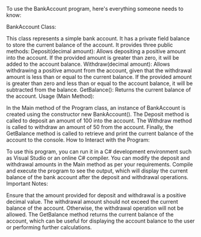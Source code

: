 To use the BankAccount program, here's everything someone needs to know:

BankAccount Class:

This class represents a simple bank account.
It has a private field balance to store the current balance of the account.
It provides three public methods:
Deposit(decimal amount): Allows depositing a positive amount into the account. If the provided amount is greater than zero, it will be added to the account balance.
Withdraw(decimal amount): Allows withdrawing a positive amount from the account, given that the withdrawal amount is less than or equal to the current balance. If the provided amount is greater than zero and less than or equal to the account balance, it will be subtracted from the balance.
GetBalance(): Returns the current balance of the account.
Usage (Main Method):

In the Main method of the Program class, an instance of BankAccount is created using the constructor new BankAccount().
The Deposit method is called to deposit an amount of 100 into the account.
The Withdraw method is called to withdraw an amount of 50 from the account.
Finally, the GetBalance method is called to retrieve and print the current balance of the account to the console.
How to Interact with the Program:

To use this program, you can run it in a C# development environment such as Visual Studio or an online C# compiler.
You can modify the deposit and withdrawal amounts in the Main method as per your requirements.
Compile and execute the program to see the output, which will display the current balance of the bank account after the deposit and withdrawal operations.
Important Notes:

Ensure that the amount provided for deposit and withdrawal is a positive decimal value.
The withdrawal amount should not exceed the current balance of the account. Otherwise, the withdrawal operation will not be allowed.
The GetBalance method returns the current balance of the account, which can be useful for displaying the account balance to the user or performing further calculations.